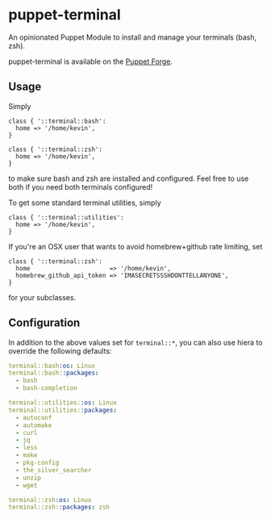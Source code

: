 # puppet-terminal

An opinionated Puppet Module to install and manage your terminals (bash, zsh).

puppet-terminal is available on the
[Puppet Forge](https://forge.puppetlabs.com/thekevjames/terminal).

## Usage

Simply

```puppet
class { '::terminal::bash':
  home => '/home/kevin',
}

class { '::terminal::zsh':
  home => '/home/kevin',
}
```

to make sure bash and zsh are installed and configured. Feel free to use both
if you need both terminals configured!

To get some standard terminal utilities, simply

```puppet
class { '::terminal::utilities':
  home => '/home/kevin',
}
```

If you're an OSX user that wants to avoid homebrew+github rate limiting, set

```puppet
class { '::terminal::zsh':
  home                      => '/home/kevin',
  homebrew_github_api_token => 'IMASECRETSSSHDONTTELLANYONE',
}
```

for your subclasses.

## Configuration

In addition to the above values set for `terminal::*`, you can also use
hiera to override the following defaults:

```yaml
terminal::bash:os: Linux
terminal::bash::packages:
  - bash
  - bash-completion

terminal::utilities::os: Linux
terminal::utilities::packages:
  - autoconf
  - automake
  - curl
  - jq
  - less
  - make
  - pkg-config
  - the_silver_searcher
  - unzip
  - wget

terminal::zsh:os: Linux
terminal::zsh::packages: zsh
```
